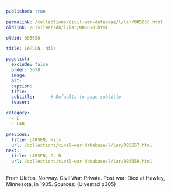 ```yaml
---
published: true

permalink: /collections/civil-war-database/l/lar/005658.html
oldlink: /CivilWar/db/l/lar/005658.html

oldid: 005658

title: LARSEN, Nils

pagelist:
  exclude: false
  order: 5658
  image: 
  alt:
  caption:
  title:
  subtitle:      # Defaults to page subtitle
  teaser:

category: 
  - L 
  - LAR

previous:
  title: LARSEN, Nils
  url: /collections/civil-war-database/l/lar/005657.html  
next:
  title: LARSEN, O. B.
  url: /collections/civil-war-database/l/lar/005659.html   
---
```

From Ulefos, Norway. Civil War: Private. Post war: Died at Hawley, Minnesota, in 1905. Sources: (Ulvestad p305)